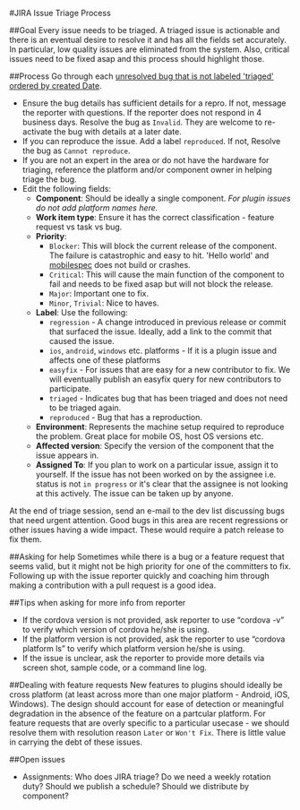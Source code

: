 <!--
#
# Licensed to the Apache Software Foundation (ASF) under one
# or more contributor license agreements.  See the NOTICE file
# distributed with this work for additional information
# regarding copyright ownership.  The ASF licenses this file
# to you under the Apache License, Version 2.0 (the
# "License"); you may not use this file except in compliance
# with the License.  You may obtain a copy of the License at
#
# http://www.apache.org/licenses/LICENSE-2.0
#
# Unless required by applicable law or agreed to in writing,
# software distributed under the License is distributed on an
# "AS IS" BASIS, WITHOUT WARRANTIES OR CONDITIONS OF ANY
#  KIND, either express or implied.  See the License for the
# specific language governing permissions and limitations
# under the License.
#
-->

#JIRA Issue Triage Process

##Goal
Every issue needs to be triaged. A triaged issue is actionable and there is an eventual desire to resolve it and has all the fields set accurately. In particular, low quality issues are eliminated from the system. Also, critical issues need to be fixed asap and this process should highlight those.

##Process
Go through each [unresolved bug that is not labeled 'triaged' ordered by created Date](https://issues.apache.org/jira/issues/?jql=status%20not%20in%20(Resolved%2C%20Closed)%20AND%20(labels%20is%20EMPTY%20OR%20labels%20!%3D%20triaged)%20AND%20%20project%20%3D%20CB%20ORDER%20BY%20createdDate%20DESC).

- Ensure the bug details has sufficient details for a repro. If not, message the reporter with questions. If the reporter does not respond in 4 business days. Resolve the bug as `Invalid`. They are welcome to re-activate the bug with details at a later date.
- If you can reproduce the issue. Add a label `reproduced`. If not, Resolve the bug as `Cannot reproduce`.
- If you are not an expert in the area or do not have the hardware for triaging, reference the platform and/or component owner in helping triage the bug.
- Edit the following fields:
	- **Component**: Should be ideally a single component. *For plugin issues do not add platform names here.*
	- **Work item type**: Ensure it has the correct classification - feature request vs task vs bug.
	- **Priority**: 
		- `Blocker`: This will block the current release of the component. The failure is catastrophic and easy to hit. 'Hello world' and [mobilespec](https://github.com/apache/cordova-mobile-spec) does not build or crashes.
		- `Critical`: This will cause the main function of the component to fail and needs to be fixed asap but will not block the release. 
		- `Major`: Important one to fix.
		- `Minor`, `Trivial`: Nice to haves.
	- **Label**: Use the following:
		- `regression` - A change introduced in previous release or commit that surfaced the issue. Ideally, add a link to the commit that caused the issue.
		- `ios`, `android`, `windows` etc. platforms - If it is a plugin issue and affects one of these platforms
		- `easyfix` - For issues that are easy for a new contributor to fix. We will eventually publish an easyfix query for new contributors to participate.
		- `triaged` - Indicates bug that has been triaged and does not need to be triaged again.
		- `reproduced` - Bug that has a reproduction.
	- **Environment**: Represents the machine setup required to reproduce the problem. Great place for mobile OS, host OS versions etc.
	- **Affected version**: Specify the version of the component that the issue appears in.
	- **Assigned To**: If you plan to work on a particular issue, assign it to yourself. If the issue has not been worked on by the assignee i.e. status is not `in progress` or it's clear that the assignee is not looking at this actively. The issue can be taken up by anyone.

At the end of triage session, send an e-mail to the dev list discussing bugs that need urgent attention. Good bugs in this area are recent regressions or other issues having a wide impact. These would require a patch release to fix them.

##Asking for help
Sometimes while there is a bug or a feature request that seems valid, but it might not be high priority for one of the committers to fix. Following up with the issue reporter quickly and coaching him through making a contribution with a pull request is a good idea.

##Tips when asking for more info from reporter
- If the cordova version is not provided, ask reporter to use “cordova -v” to verify which version of cordova he/she is using.
- If the platform version is not provided, ask the reporter to use “cordova platform ls” to verify which platform version he/she is using.
- If the issue is unclear, ask the reporter to provide more details via screen shot, sample code, or a command line log.
 
##Dealing with feature requests
New features to plugins should ideally be cross platform (at least across more than one major platform - Android, iOS, Windows). The design should account for ease of detection or meaningful degradation in the absence of the feature on a partcular platform. For feature requests that are overly specific to a particular usecase - we should resolve them with resolution reason `Later` or `Won't Fix`. There is little value in carrying the debt of these issues.

##Open issues
- Assignments: Who does JIRA triage? Do we need a weekly rotation duty? Should we publish a schedule? Should we distribute by component?
